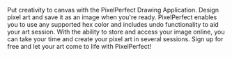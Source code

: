 Put creativity to canvas with the PixelPerfect Drawing Application.  Design pixel art and save it as an image when you're ready. PixelPerfect enables you to use any supported hex color and includes undo functionality to aid your art session. With the ability to store and access your image online, you can take your time and create your pixel art in several sessions. Sign up for free and let your art come to life with PixelPerfect!
